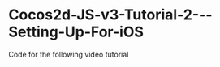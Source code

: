 Cocos2d-JS-v3-Tutorial-2---Setting-Up-For-iOS
=============================================

Code for the following video tutorial 
